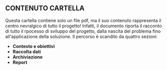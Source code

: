 ## CONTENUTO CARTELLA ##

Questa cartella contiene solo un file pdf, ma il suo contenuto rappresenta il centro nevralgico di tutto il progetto!
Infatti, il documento riporta il racconto di tutto il rpocesso di sviluppo del progetto, dalla nascita del problema fino all'applicazione della 
soluzione.
Il percorso è scandito da quattro sezioni:

- **Contesto e obiettivi**
- **Raccolta dati**
- **Archiviazione**
- **Report**

